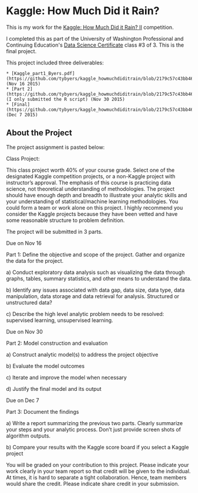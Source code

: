 # Kaggle: How Much Did it Rain?

This is my work for the [Kaggle: How Much Did it Rain? II](https://www.kaggle.com/c/how-much-did-it-rain-ii) competition.  

I completed this as part of the University of Washington Professional and Continuing Education's [Data Science Certificate](http://www.pce.uw.edu/certificates/data-science.html) class #3 of 3.  This is the final project.

This project included three deliverables:

	* [Kaggle_part1_Byers.pdf](https://github.com/tybyers/kaggle_howmuchdiditrain/blob/2179c57c43bb468d1b7caeeef112604bdb748f64/Kaggle_Part1_Byers.pdf) (Nov 16 2015)
	* [Part 2](https://github.com/tybyers/kaggle_howmuchdiditrain/blob/2179c57c43bb468d1b7caeeef112604bdb748f64/kaggle_part2_modeling.R) (I only submitted the R script) (Nov 30 2015)
	* [Final](https://github.com/tybyers/kaggle_howmuchdiditrain/blob/2179c57c43bb468d1b7caeeef112604bdb748f64/kaggle_final_writeup.pdf) (Dec 7 2015)

## About the Project

The project assignment is pasted below:

Class Project:

This class project worth 40% of your course grade. Select one of the designated Kaggle competition projects, or a non-Kaggle project with instructor’s approval. The emphasis of this course is practicing data science, not theoretical understanding of methodologies. The project should have enough depth and breadth to illustrate your analytic skills and your understanding of statistical/machine learning methodologies. You could form a team or work alone on this project. I highly recommend you consider the Kaggle projects because they have been vetted and have some reasonable structure to problem definition.

The project will be submitted in 3 parts.

Due on Nov 16

Part 1: Define the objective and scope of the project. Gather and organize the data for the project.

a)      Conduct exploratory data analysis such as visualizing the data through graphs, tables, summary statistics, and other means to understand the data.

b)      Identify any issues associated with data gap, data size, data type, data manipulation, data storage and data retrieval for analysis. Structured or unstructured data?

c)       Describe the high level analytic problem needs to be resolved: supervised learning, unsupervised learning.

 

Due on Nov 30

Part 2: Model construction and evaluation

a)      Construct analytic model(s) to address the project objective

b)      Evaluate the model outcomes

c)       Iterate and improve the model when necessary

d)      Justify the final model and its output

 

Due on Dec 7

Part 3: Document the findings

a)      Write a report summarizing the previous two parts. Clearly summarize your steps and your analytic process. Don’t just provide screen shots of algorithm outputs.

b)      Compare your results with the Kaggle score board if you select a Kaggle project

 

 

You will be graded on your contribution to this project. Please indicate your work clearly in your team report so that credit will be given to the individual. At times, it is hard to separate a tight collaboration. Hence, team members would share the credit. Please indicate share credit in your submission.




